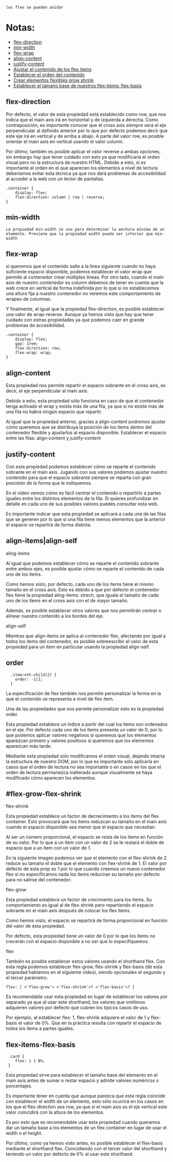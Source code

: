 ` los flex se pueden anidar `
# Notas:
 - [flex-direction](#flex-direction) 
 - [min-width](#min-width) 
 - [flex-wrap](#flex-wrap)
 - [align-content](#align-content)
 - [justify-content](#justify-content)
 - [Ajustar el contenido de los flex items](#align-items-align-self)
 - [Establecer el orden del contenido](#order)
 - [Crear elementos flexibles grow shrink](#flex-grow-flex-shrink)
 - [Establecer el tamaño base de nuestros flex-items: flex-basis](#flex-items-flex-basis)

## flex-direction
Por defecto, el valor de esta propiedad está establecido como row, que nos indica que el main axis irá en horizontal y de izquierda a derecha. Como contraposición, es importante conocer que el cross axis siempre será el eje perpendicular al definido anterior por lo que por defecto podemos decir que este eje irá en vertical y de arriba a abajo.
A parte del valor row, es posible orientar el main axis en vertical usando el valor column.


Por último, también es posible aplicar el valor reverse a ambas opciones, sin embargo hay que tener cuidado con esto ya que modificaría el orden visual pero no la estructura de nuestro HTML. Debido a esto, si es importante el orden en el que aparecen los elementos a nivel de lectura deberíamos evitar esta técnica ya que nos dará problemas de accesibilidad al acceder a la web con un lector de pantallas.
```
.container {
 	display: flex;
 	flex-direction: column | row | reverse;
}
```

## min-width
`La propiedad min-width se usa para determinar la anchura mínima de un elemento. Previene que la propiedad width pueda ser inferior que min-width`

## flex-wrap
si queremos que el contenido salte a la línea siguiente cuando no haya suficiente espacio disponible, podemos establecer el valor wrap que permite al contenedor crear múltiples líneas.
Por otro lado, cuando el main axis de nuestro contenedor es column debemos de tener en cuenta que la web crece en vertical de forma indefinida por lo que si no establecemos una altura fija a nuestro contenedor no veremos este comportamiento de wrapeo de columnas.


Y finalmente, al igual que la propiedad flex-direction, es posible establecer una valor de wrap-reverse. Aunque ya hemos visto que hay que tener cuidado con estras propiedades ya que podemos caer en grande problemas de accesibilidad.

```
.container {
	display: flex;
	gap: 1rem;
	flex-direction: row;
	flex-wrap: wrap;
}
```

## align-content


Esta propiedad nos permite repartir el espacio sobrante en el cross axis, es decir, el eje perpendicular al main axis.


Debido a esto, esta propiedad sólo funciona en caso de que el contenedor tenga activado el wrap y exista más de una fila, ya que si no existe más de una fila no habrá ningún espacio que repartir.


Al igual que la propiedad anterior, gracias a align-content podremos ajustar cómo queremos que se distribuya la posición de los items dentro del contenedor flexible y ajustarlos al espacio disponible.
Establecer el espacio entre las filas: align-content y justify-content

## justify-content

Con esta propiedad podemos establecer cómo se reparte el contenido sobrante en el main axis. Jugando con sus valores podemos ajustar nuestro contenido para que el espacio sobrante siempre se reparta con gran precisión de la forma que le indiquemos.


En el vídeo vemos cómo es fácil centrar el contenido o repartirlo a partes iguales entre los distintos elementos de la fila. Si quieres profundizar en detalle en cada uno de sus posibles valores puedes consultar esta web.


Es importante indicar que esta propiedad se aplicará a cada una de las filas que se generen por lo que si una fila tiene menos elementos que la anterior el espacio se repartirá de forma distinta.

## align-items|align-self


aling-items

Al igual que podemos establecer cómo se reparte el contenido sobrante entre ambos ejes, es posible ajustar cómo se reparte el contenido de cada uno de los items.


Como hemos visto, por defecto, cada uno de los items tiene el mismo tamaño en el cross axis. Esto es debido a que por defecto el contenedor flex tiene la propiedad aling-items: strech, que iguala el tamaño de cada uno de los items en el cross axis con el de mayor tamaño.


Además, es posible establecer otros valores que nos permitirán centrar o alinear nuestro contenido a los bordes del eje.


align-self

Mientras que align-items se aplica al contenedor flex, afectando por igual a todos los items del contenedor, es posible sobreescribir el valor de esta propiedad para un item en particular usando la propiedad align-self.

## order
```
  .item:nth-child(2) {
    order: -1|1;
  }
```

La especificación de flex también nos permite personalizar la forma en la que el contenido se representa a nivel de flex item.


Una de las propiedades que nos permite personalizar esto es la propiedad order.


Esta propiedad establece un índice a partir del cual los items son ordenados en el eje. Por defecto cada uno de los items presenta un valor de 0, por lo que podemos aplicar valores negativos si queremos que los elementos aparezcan primero y valores positivos si queremos que los elementos aparezcan más tarde.


Mediante esta propiedad sólo modificamos el orden visual, dejando intacta la estructura de nuestro DOM, por lo que es importante sólo aplicarla en casos que el orden de lectura no sea importante o en casos en los que el orden de lectura permanezca inalterado aunque visualmente se haya modificado cómo aparecen los elementos.

## #flex-grow-flex-shrink
flex-shrink

Esta propiedad establece un factor de decrecimiento a los items del flex container. Esto provocará que los items reduzcan su tamaño en el main axis cuando el espacio disponible sea menor que el espacio que necesitan.


Al ser un número proporcional, el espacio se resta de los items en función de su valor. Por lo que a un item con un valor de 2 se le restará el doble de espacio que a un item con un valor de 1.


En la siguiente imagen podemos ver que el elemento con el flex-shrink de 2 reduce su tamaño el doble que el elemento con flex-shrink de 1.
El valor por defecto de esta prop es 1 por lo que cuando creemos un nuevo contenedor flex si no especificamos nada los items reduciran su tamaño por defecto para no salirse del contenedor.


flex-grow

Esta propiedad establece un factor de crecimiento para los items. Su comportamiento es igual al de flex-shrink pero repartiendo el espacio sobrante en el main axis después de colocar los flex items.


Como hemos visto, el espacio se repartirá de forma proporcional en función del valor de esta propiedad.

Por defecto, esta propiedad tiene un valor de 0 por lo que los items no crecerán con el espacio disponible a no ser que lo especifiquemos.


flex

También es posible establecer estos valores usando el shorthand flex. Con esta regla podemos establecer flex-grow, flex-shrink y flex-basis (de esta propiedad hablamos en el siguiente vídeo), siendo opcionales el segundo y el tercer parámetro.


`flex: [ <'flex-grow'> <'flex-shrink'>? <'flex-basis'>? ]`

Es recomendable usar esta propiedad en lugar de establecer los valores por separado ya que al usar este shorthand, los valores que omitimos adquieren valores por defecto que cubren los típicos casos de uso.


Por ejemplo, al establecer flex: 1, flex-shrink adquiere el valor de 1 y flex-basis el valor de 0%. Que en la práctica resulta con repartir el espacio de todos los items a partes iguales.

## flex-items-flex-basis


```
 .card {
 	flex: 1 1 0%;
 }
```

Esta propiedad sirve para establecer el tamaño base del elemento en el main axis antes de sumar o restar espacio y admite valores numéricos o porcentajes.

Es importante tener en cuenta que aunque parezca que esta regla coincide con establecer el width de un elemento, esto sólo ocurrirá en los casos en los que el flex-direction sea row, ya que si el main axis es el eje vertical este valor coincidirá con la altura de los elementos.

Es por esto que es recomendable usar esta propiedad cuando queramos dar un tamaño base a los elementos de un flex container en lugar de usar el width o el height.

Por último, como ya hemos visto antes, es posible establecer el flex-basis mediante el shorthand flex. Coincidiendo con el tercer valor del shorthand y teniendo un valor por defecto de 0% al usar este shorthand.